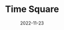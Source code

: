 ---
weight: 14
images:
- https://davidchen.world/img/new-york-new-york/time-square-5_hub873f445ad48b7560f07448afcfbf6e0_3671820_1400x1867_fit_q75_h2_box.webp
title: Time Square
date: 2022-11-23
tags:
- archive # all posts
- work
- shotoniphone
- street
- usa
- newyork
---